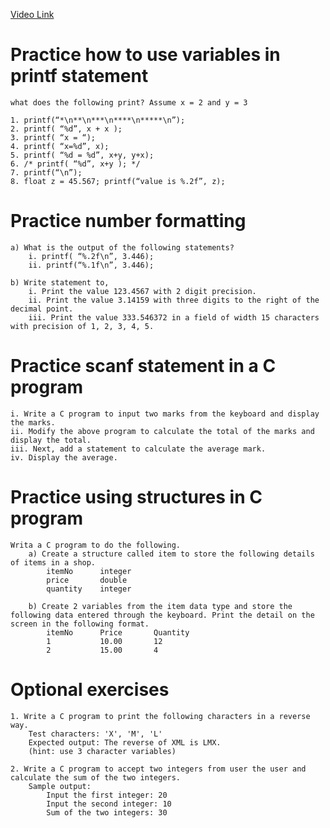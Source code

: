 [Video Link](#)
# Practice how to use variables in printf statement
    what does the following print? Assume x = 2 and y = 3

    1. printf(“*\n**\n***\n****\n*****\n”);
    2. printf( “%d”, x + x );
    3. printf( “x = “);
    4. printf( “x=%d”, x);
    5. printf( “%d = %d”, x+y, y+x);
    6. /* printf( “%d”, x+y ); */
    7. printf(“\n”);
    8. float z = 45.567; printf(“value is %.2f”, z);


# Practice number formatting
    a) What is the output of the following statements?
        i. printf( “%.2f\n”, 3.446);
        ii. printf(“%.1f\n”, 3.446);

    b) Write statement to,
        i. Print the value 123.4567 with 2 digit precision.
        ii. Print the value 3.14159 with three digits to the right of the decimal point.
        iii. Print the value 333.546372 in a field of width 15 characters with precision of 1, 2, 3, 4, 5.

# Practice scanf statement in a C program
    i. Write a C program to input two marks from the keyboard and display the marks.
    ii. Modify the above program to calculate the total of the marks and display the total.
    iii. Next, add a statement to calculate the average mark.
    iv. Display the average.

# Practice using structures in C program
    Writa a C program to do the following.
        a) Create a structure called item to store the following details of items in a shop.
            itemNo      integer
            price       double
            quantity    integer

        b) Create 2 variables from the item data type and store the following data entered through the keyboard. Print the detail on the screen in the following format.
            itemNo      Price       Quantity
            1           10.00       12
            2           15.00       4

# Optional exercises
    1. Write a C program to print the following characters in a reverse way.
        Test characters: 'X', 'M', 'L'
        Expected output: The reverse of XML is LMX.
        (hint: use 3 character variables)
    
    2. Write a C program to accept two integers from user the user and calculate the sum of the two integers.
        Sample output:
            Input the first integer: 20
            Input the second integer: 10
            Sum of the two integers: 30
